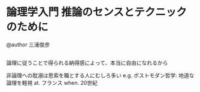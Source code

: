 # 論理学入門 推論のセンスとテクニックのために
  @author 三浦俊彦

##

  論理に従うことで得られる納得感によって、本当に自由になれるから

  非論理への耽溺は思索を職とする人にむしろ多い
    e.g. ポストモダン哲学: 地道な論理を軽視
      at. フランス
      when. 20世紀
